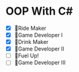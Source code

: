 # OOP With C#

- [x] 📝Ride Maker
- [x] 📝Game Developer I
- [x] 📝Drink Maker
- [x] 📝Game Developer II
- [ ] 📝Fuel Up!
- [ ] 📝Game Developer III
